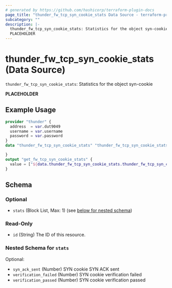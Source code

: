 ```yaml
---
# generated by https://github.com/hashicorp/terraform-plugin-docs
page_title: "thunder_fw_tcp_syn_cookie_stats Data Source - terraform-provider-thunder"
subcategory: ""
description: |-
  thunder_fw_tcp_syn_cookie_stats: Statistics for the object syn-cookie
  PLACEHOLDER
---
```


# thunder_fw_tcp_syn_cookie_stats (Data Source)

`thunder_fw_tcp_syn_cookie_stats`: Statistics for the object syn-cookie

__PLACEHOLDER__

## Example Usage

```terraform
provider "thunder" {
  address  = var.dut9049
  username = var.username
  password = var.password
}
data "thunder_fw_tcp_syn_cookie_stats" "thunder_fw_tcp_syn_cookie_stats" {

}
output "get_fw_tcp_syn_cookie_stats" {
  value = ["${data.thunder_fw_tcp_syn_cookie_stats.thunder_fw_tcp_syn_cookie_stats}"]
}
```

<!-- schema generated by tfplugindocs -->
## Schema

### Optional

- `stats` (Block List, Max: 1) (see [below for nested schema](#nestedblock--stats))

### Read-Only

- `id` (String) The ID of this resource.

<a id="nestedblock--stats"></a>
### Nested Schema for `stats`

Optional:

- `syn_ack_sent` (Number) SYN cookie SYN ACK sent
- `verification_failed` (Number) SYN cookie verification failed
- `verification_passed` (Number) SYN cookie verification passed


